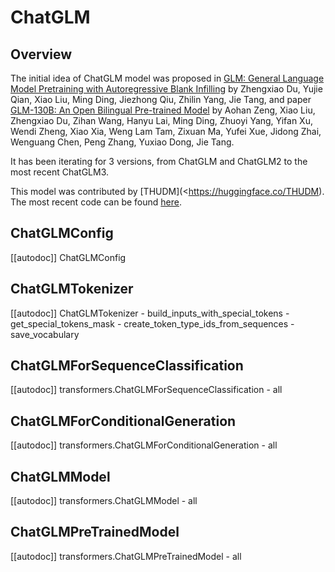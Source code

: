 <!--Copyright 2022 The HuggingFace Team. All rights reserved.

Licensed under the Apache License, Version 2.0 (the "License"); you may not use this file except in compliance with
the License. You may obtain a copy of the License at

http://www.apache.org/licenses/LICENSE-2.0

Unless required by applicable law or agreed to in writing, software distributed under the License is distributed on
an "AS IS" BASIS, WITHOUT WARRANTIES OR CONDITIONS OF ANY KIND, either express or implied. See the License for the
specific language governing permissions and limitations under the License.
-->

# ChatGLM

## Overview

The initial idea of ChatGLM model was proposed in [GLM: General Language Model Pretraining with Autoregressive Blank Infilling](https://arxiv.org/abs/2103.10360) by Zhengxiao Du, Yujie Qian, Xiao Liu, Ming Ding, Jiezhong Qiu, Zhilin Yang, Jie Tang, and paper [GLM-130B: An Open Bilingual Pre-trained Model](https://arxiv.org/abs/2210.02414) by Aohan Zeng, Xiao Liu, Zhengxiao Du, Zihan Wang, Hanyu Lai, Ming Ding, Zhuoyi Yang, Yifan Xu, Wendi Zheng, Xiao Xia, Weng Lam Tam, Zixuan Ma, Yufei Xue, Jidong Zhai, Wenguang Chen, Peng Zhang, Yuxiao Dong, Jie Tang.

It has been iterating for 3 versions, from ChatGLM and ChatGLM2 to the most recent ChatGLM3.

<INSERT TIPS ABOUT MODEL HERE>

This model was contributed by [THUDM](<https://huggingface.co/THUDM). The most recent code can be found [here](https://github.com/thudm/chatglm3).

## ChatGLMConfig

[[autodoc]] ChatGLMConfig


## ChatGLMTokenizer

[[autodoc]] ChatGLMTokenizer
    - build_inputs_with_special_tokens
    - get_special_tokens_mask
    - create_token_type_ids_from_sequences
    - save_vocabulary


## ChatGLMForSequenceClassification

[[autodoc]] transformers.ChatGLMForSequenceClassification
    - all


## ChatGLMForConditionalGeneration

[[autodoc]] transformers.ChatGLMForConditionalGeneration
    - all


## ChatGLMModel

[[autodoc]] transformers.ChatGLMModel
    - all


## ChatGLMPreTrainedModel

[[autodoc]] transformers.ChatGLMPreTrainedModel
    - all
